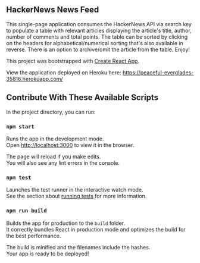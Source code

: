 ## HackerNews News Feed

This single-page application consumes the HackerNews API via search key to populate a table with relevant articles displaying the article's title, author, number of comments and total points. The table can be sorted by clicking on the headers for alphabetical/numerical sorting that's also available in reverse. There is an option to archive/omit the article from the table. Enjoy!

This project was bootstrapped with [Create React App](https://github.com/facebookincubator/create-react-app).

View the application deployed on Heroku here: https://peaceful-everglades-35816.herokuapp.com/

## Contribute With These Available Scripts

In the project directory, you can run:

### `npm start`

Runs the app in the development mode.<br>
Open [http://localhost:3000](http://localhost:3000) to view it in the browser.

The page will reload if you make edits.<br>
You will also see any lint errors in the console.

### `npm test`

Launches the test runner in the interactive watch mode.<br>
See the section about [running tests](#running-tests) for more information.

### `npm run build`

Builds the app for production to the `build` folder.<br>
It correctly bundles React in production mode and optimizes the build for the best performance.

The build is minified and the filenames include the hashes.<br>
Your app is ready to be deployed!
